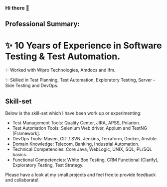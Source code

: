 ### Hi there 👋

<!--
**shantanuchandalia/shantanuchandalia** is a ✨ _special_ ✨ repository because its `README.md` (this file) appears on your GitHub profile.

Here are some ideas to get you started:

- 🔭 I’m currently working on ...
- 🌱 I’m currently learning ...
- 👯 I’m looking to collaborate on ...
- 🤔 I’m looking for help with ...
- 💬 Ask me about ...
- 📫 How to reach me: ...
- 😄 Pronouns: ...
- ⚡ Fun fact: ...
-->
## Professional Summary: 

# ✨ 10 Years of Experience in Software Testing & Test Automation. 

✨ Worked with Wipro Technologies, Amdocs and ifm. 

✨ Skilled in Test Planning, Test Automation, Exploratory Testing, Server - Side Testing and DevOps.


## Skill-set 
Below is the skill-set which I have been work up or experimenting: 

- Test Management Tools: Quality Center, JIRA, APSS, Polarion.
- Test Automation Tools: Selenium Web driver, Appium and TestNG [Framework].
- DevOps Tools: Maven, GIT / SVN, Jenkins, Terraform, Docker, Ansible.
- Domain Knowledge: Telecom, Banking, Industrial Automation.
- Technical Competencies: Core Java, WebLogic, UNIX, SQL, PL/SQL basics.
- Functional Competencies: White Box Testing, CRM Functional (Clarify), Exploratory Testing, Test Strategy.


Please have a look at my small projects and feel free to provide feedback and collaborate! 
